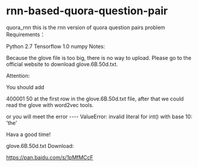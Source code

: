 # rnn-based-quora-question-pair

quora_rnn this is the rnn version of quora question pairs problem Requirements：

Python 2.7 Tensorflow 1.0 numpy Notes:

Because the glove file is too big, there is no way to upload. Please go to the official website to download glove.6B.50d.txt.

Attention:

You should add

400001 50 at the first row in the glove.6B.50d.txt file, after that we could read the glove with word2vec tools.

or you will meet the error ---- ValueError: invalid literal for int() with base 10: 'the'

Hava a good time!

glove.6B.50d.txt Download:

https://pan.baidu.com/s/1pMfMCcF
